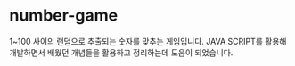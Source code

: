 # number-game 

1~100 사이의 랜덤으로 추출되는 숫자를 맞추는 게임입니다.
JAVA SCRIPT를 활용해 개발하면서 배웠던 개념들을 활용하고 정리하는데 도움이 되었습니다. 

